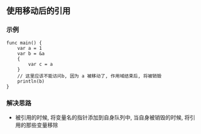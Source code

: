 ## 使用移动后的引用
### 示例
```lions
func main() {
	var a = 1
	var b = &a
	{
		var c = a
	}
	// 这里应该不能访问b, 因为 a 被移动了, 作用域结束后, 将被销毁
	println(b)
}
```

### 解决思路
- 被引用的时候, 将变量名的指针添加到自身队列中, 当自身被销毁的时候, 将引用的那些变量移除

